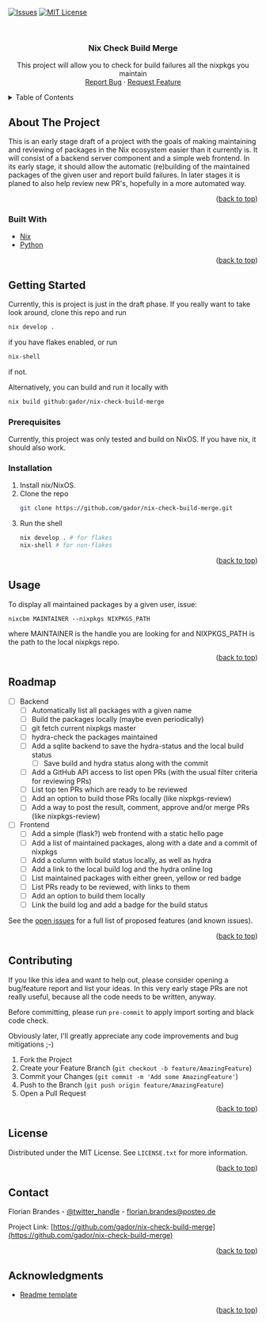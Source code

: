 <div id="top"></div>

<!-- PROJECT SHIELDS -->
<!--
*** I'm using markdown "reference style" links for readability.
*** Reference links are enclosed in brackets [ ] instead of parentheses ( ).
*** See the bottom of this document for the declaration of the reference variables
*** for contributors-url, forks-url, etc. This is an optional, concise syntax you may use.
*** https://www.markdownguide.org/basic-syntax/#reference-style-links
-->
[![Issues][issues-shield]][issues-url]
[![MIT License][license-shield]][license-url]


<br />
<div align="center">

<h3 align="center">Nix Check Build Merge</h3>

  <p align="center">
    This project will allow you to check for build failures all the nixpkgs you maintain 
    <br />
    <a href="https://github.com/gador/nix-check-build-merge/issues">Report Bug</a>
    ·
    <a href="https://github.com/gador/nix-check-build-merge/issues">Request Feature</a>
  </p>
</div>



<!-- TABLE OF CONTENTS -->
<details>
  <summary>Table of Contents</summary>
  <ol>
    <li>
      <a href="#about-the-project">About The Project</a>
      <ul>
        <li><a href="#built-with">Built With</a></li>
      </ul>
    </li>
    <li>
      <a href="#getting-started">Getting Started</a>
      <ul>
        <li><a href="#prerequisites">Prerequisites</a></li>
        <li><a href="#installation">Installation</a></li>
      </ul>
    </li>
    <li><a href="#usage">Usage</a></li>
    <li><a href="#roadmap">Roadmap</a></li>
    <li><a href="#contributing">Contributing</a></li>
    <li><a href="#license">License</a></li>
    <li><a href="#contact">Contact</a></li>
    <li><a href="#acknowledgments">Acknowledgments</a></li>
  </ol>
</details>



<!-- ABOUT THE PROJECT -->
## About The Project

This is an early stage draft of a project with the goals of making maintaining and reviewing of packages in the Nix ecosystem easier than it currently is. It will consist of a backend server component and a simple web frontend. In its early stage, it should allow the automatic (re)building of the maintained packages of the given user and report build failures. 
In later stages it is planed to also help review new PR's, hopefully in a more automated way.

<p align="right">(<a href="#top">back to top</a>)</p>



### Built With

* [Nix](https://www.nixos.org/)
* [Python](https://www.python.org)

<p align="right">(<a href="#top">back to top</a>)</p>



<!-- GETTING STARTED -->
## Getting Started

Currently, this is project is just in the draft phase. If you really want to take look around, clone this repo and run 
```sh
nix develop .
```
if you have flakes enabled, or run
```sh
nix-shell
```
if not.

Alternatively, you can build and run it locally with
```sh
nix build github:gador/nix-check-build-merge
```

### Prerequisites

Currently, this project was only tested and build on NixOS. If you have nix, it should also work.

### Installation

1. Install nix/NixOS.
2. Clone the repo
   ```sh
   git clone https://github.com/gador/nix-check-build-merge.git
   ```
3. Run the shell
   ```sh
   nix develop . # for flakes
   nix-shell # for non-flakes
   ```
<p align="right">(<a href="#top">back to top</a>)</p>



<!-- USAGE EXAMPLES -->
## Usage

To display all maintained packages by a given user, issue:
```shell
nixcbm MAINTAINER --nixpkgs NIXPKGS_PATH
```
where MAINTAINER is the handle you are looking for and NIXPKGS_PATH is the path to the local nixpkgs repo.

<p align="right">(<a href="#top">back to top</a>)</p>



<!-- ROADMAP -->
## Roadmap

- [ ] Backend
  - [ ] Automatically list all packages with a given name
  - [ ] Build the packages locally (maybe even periodically) 
  - [ ] git fetch current nixpkgs master
  - [ ] hydra-check the packages maintained
  - [ ] Add a sqlite backend to save the hydra-status and the local build status
    - [ ] Save build and hydra status along with the commit
  - [ ] Add a GitHub API access to list open PRs (with the usual filter criteria for reviewing PRs)
  - [ ] List top ten PRs which are ready to be reviewed
  - [ ] Add an option to build those PRs locally (like nixpkgs-review)
  - [ ] Add a way to post the result, comment, approve and/or merge PRs (like nixpkgs-review)
- [ ] Frontend 
    - [ ] Add a simple (flask?) web frontend with a static hello page
    - [ ] Add a list of maintained packages, along with a date and a commit of nixpkgs
    - [ ] Add a column with build status locally, as well as hydra
    - [ ] Add a link to the local build log and the hydra online log
    - [ ] List maintained packages with either green, yellow or red badge
    - [ ] List PRs ready to be reviewed, with links to them
    - [ ] Add an option to build them locally
    - [ ] Link the build log and add a badge for the build status

See the [open issues](https://github.com/gador/nix-check-build-merge/issues) for a full list of proposed features (and known issues).

<p align="right">(<a href="#top">back to top</a>)</p>


<!-- CONTRIBUTING -->
## Contributing

If you like this idea and want to help out, please consider opening a bug/feature report and list your ideas.
In this very early stage PRs are not really useful, because all the code needs to be written, anyway.

Before committing, please run `pre-commit` to apply import sorting and black code check.

Obviously later, I'll greatly appreciate any code improvements and bug mitigations ;-)

1. Fork the Project
2. Create your Feature Branch (`git checkout -b feature/AmazingFeature`)
3. Commit your Changes (`git commit -m 'Add some AmazingFeature'`)
4. Push to the Branch (`git push origin feature/AmazingFeature`)
5. Open a Pull Request

<p align="right">(<a href="#top">back to top</a>)</p>

<!-- LICENSE -->
## License

Distributed under the MIT License. See `LICENSE.txt` for more information.

<p align="right">(<a href="#top">back to top</a>)</p>

<!-- CONTACT -->
## Contact

Florian Brandes - [@twitter_handle](https://twitter.com/twitter_handle) - florian.brandes@posteo.de 

Project Link: [https://github.com/gador/nix-check-build-merge](https://github.com/gador/nix-check-build-merge)

<p align="right">(<a href="#top">back to top</a>)</p>

<!-- ACKNOWLEDGMENTS -->
## Acknowledgments

* [Readme template](https://github.com/othneildrew/Best-README-Template)

<p align="right">(<a href="#top">back to top</a>)</p>

<!-- MARKDOWN LINKS & IMAGES -->
<!-- https://www.markdownguide.org/basic-syntax/#reference-style-links -->
[issues-shield]: https://img.shields.io/github/issues/gador/nix-check-build-merge.svg?style=for-the-badge
[issues-url]: https://github.com/gador/nix-check-build-merge/issues
[license-shield]: https://img.shields.io/github/license/gador/nix-check-build-merge.svg?style=for-the-badge
[license-url]: https://github.com/gador/nix-check-build-merge/blob/master/LICENSE.txt
